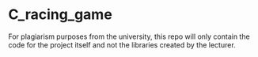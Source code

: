 # C_racing_game
For plagiarism purposes from the university, this repo will only contain the code for the project itself and not the libraries created by the lecturer. 
